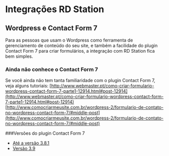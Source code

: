 # Integrações RD Station
## Wordpress e Contact Form 7

Para as pessoas que usam o Wordpress como ferramenta de gerenciamento de conteúdo do seu site, e também a facilidade do plugin Contact Form 7 para criar formulários, a integração com RD Station fica bem simples.

### Ainda não conhece o Contact Form 7

Se você ainda não tem tanta familiaridade com o plugin Contact Form 7, veja alguns tutoriais:
[http://www.webmaster.pt/como-criar-formulario-wordpress-contact-form-7-parte1-12914.html#post-12914](http://www.webmaster.pt/como-criar-formulario-wordpress-contact-form-7-parte1-12914.html#post-12914)
[http://www.comocriarmeusite.com.br/wordpress-2/formulario-de-contato-no-wordpress-contact-form-7/#middle-post](http://www.comocriarmeusite.com.br/wordpress-2/formulario-de-contato-no-wordpress-contact-form-7/#middle-post)

###Versões do plugin Contact Form 7

- [Até a versão 3.8.1](integration_wp_cf7_3_8_1.md)
- [Versão 3.9](integration_wp_cf7_3_9.md)
